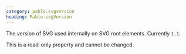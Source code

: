 ```yaml
--- 
category: pablo.svgversion
heading: Pablo.svgVersion
---
```


The version of SVG used internally on SVG root elements. Currently `1.1`.

This is a read-only property and cannot be changed.
